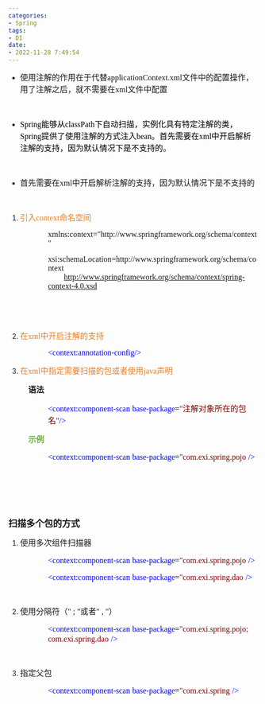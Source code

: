 ```yaml
---
categories:
- Spring
tags:
- DI
date:
- 2022-11-28 7:49:54
---
```


<ul style="list-style-type:disc">
    <li><span style="font-size:12.0pt"><span
                style="font-family:&quot;Microsoft YaHei UI&quot;">使用注解的作用在于代替</span></span><span
            style="font-size:12.0pt"><span
                style="font-family:&quot;Comic Sans MS&quot;">applicationContext.xml</span></span><span
            style="font-size:12.0pt"><span
                style="font-family:&quot;Microsoft YaHei UI&quot;">文件中的配置操作，用了注解之后，就不需要在</span></span><span
            style="font-size:12.0pt"><span style="font-family:&quot;Comic Sans MS&quot;">xml</span></span><span
            style="font-size:12.0pt"><span style="font-family:&quot;Microsoft YaHei UI&quot;">文件中配置</span></span></li>
</ul>
<p><span style="font-size:12.0pt"><span style="font-family:&quot;Comic Sans MS&quot;"><span
                style="color:#333333">&nbsp;</span></span></span></p>
<ul style="list-style-type:disc">
    <li><span style="font-size:12.0pt"><span style="font-family:&quot;Comic Sans MS&quot;"><span
                    style="color:black">Spring</span></span></span><span style="font-size:12.0pt"><span
                style="font-family:&quot;Microsoft YaHei UI&quot;"><span
                    style="color:black">能够从</span></span></span><span style="font-size:12.0pt"><span
                style="font-family:&quot;Comic Sans MS&quot;"><span
                    style="color:black">classPath</span></span></span><span style="font-size:12.0pt"><span
                style="font-family:&quot;Microsoft YaHei UI&quot;"><span
                    style="color:black">下自动扫描，实例化具有特定注解的类，</span></span></span><span style="font-size:12.0pt"><span
                style="font-family:&quot;Comic Sans MS&quot;"><span style="color:black">Spring</span></span></span><span
            style="font-size:12.0pt"><span style="font-family:&quot;Microsoft YaHei UI&quot;"><span
                    style="color:black">提供了使用注解的方式注入</span></span></span><span style="font-size:12.0pt"><span
                style="font-family:&quot;Comic Sans MS&quot;"><span style="color:black">bean</span></span></span><span
            style="font-size:12.0pt"><span style="font-family:&quot;Microsoft YaHei UI&quot;"><span
                    style="color:black">。首先需要在</span></span></span><span style="font-size:12.0pt"><span
                style="font-family:&quot;Comic Sans MS&quot;"><span style="color:black">xml</span></span></span><span
            style="font-size:12.0pt"><span style="font-family:&quot;Microsoft YaHei UI&quot;"><span
                    style="color:black">中开启解析注解的支持，因为默认情况下是不支持的。</span></span></span></li>
</ul>
<p><span style="font-size:12.0pt"><span style="font-family:&quot;Comic Sans MS&quot;">&nbsp;</span></span></p>
<ul style="list-style-type:disc">
    <li><span style="font-size:12.0pt"><span style="font-family:&quot;Microsoft YaHei UI&quot;">首先需要在</span></span><span
            style="font-size:12.0pt"><span style="font-family:&quot;Comic Sans MS&quot;">xml</span></span><span
            style="font-size:12.0pt"><span
                style="font-family:&quot;Microsoft YaHei UI&quot;">中开启解析注解的支持，因为默认情况下是不支持的</span></span></li>
</ul>
<p><span style="font-size:12.0pt"><span style="font-family:&quot;Comic Sans MS&quot;">&nbsp;</span></span></p>
<ol>
    <li><span style="color:#e67e22;"><span style="font-size:12.0pt"><span
                    style="font-family:&quot;Microsoft YaHei UI&quot;">引入</span></span><span
                style="font-size:12.0pt"><span style="font-family:&quot;Comic Sans MS&quot;">c</span></span><span
                style="font-size:12.0pt"><span style="font-family:&quot;Comic Sans MS&quot;">ontext</span></span><span
                style="font-size:12.0pt"><span
                    style="font-family:&quot;Microsoft YaHei UI&quot;">命名空间</span></span></span></li>
</ol>
<p style="margin-left: 80px;"><span style="font-size:12.0pt"><span
            style="font-family:&quot;Comic Sans MS&quot;">xmlns:context="http://www.springframework.org/schema/context"</span></span>
</p>
<p style="margin-left: 80px;"><span style="font-size:12.0pt"><span
            style="font-family:&quot;Comic Sans MS&quot;">xsi:schemaLocation=http://www.springframework.org/schema/context<br>&nbsp;&nbsp;&nbsp;&nbsp;&nbsp;&nbsp;&nbsp;
            <a data-cke-saved-href="http://www.springframework.org/schema/context/spring-context-4.0.xsd"
                href="http://www.springframework.org/schema/context/spring-context-4.0.xsd">http://www.springframework.org/schema/context/spring-context-4.0.xsd</a></span></span>
</p>
<p style="margin-left: 80px;"><span style="font-size:12.0pt"><span
            style="font-family:&quot;Comic Sans MS&quot;">&nbsp;</span></span></p>
<p><span style="font-size:12.0pt"><span style="font-family:&quot;Comic Sans MS&quot;">&nbsp;</span></span></p>
<ol style="list-style-type:decimal">
    <li value="2"><span style="color:#e67e22;"><span style="font-size:12.0pt"><span
                    style="font-family:&quot;Microsoft YaHei UI&quot;">在</span></span><span
                style="font-size:12.0pt"><span style="font-family:&quot;Comic Sans MS&quot;">xm</span></span><span
                style="font-size:12.0pt"><span style="font-family:&quot;Comic Sans MS&quot;">l</span></span><span
                style="font-size:12.0pt"><span
                    style="font-family:&quot;Microsoft YaHei UI&quot;">中开启注解的支持</span></span></span><span
            style="font-size:12.0pt"><span style="font-family:&quot;Microsoft YaHei UI&quot;"></span></span><span
            style="font-size:12.0pt"><span style="font-family:&quot;Microsoft YaHei UI&quot;"></span></span></li>
</ol>
<p style="margin-left: 80px;"><span style="font-size:12.0pt"><span style="font-family:&quot;Comic Sans MS&quot;"><span
                style="color:blue">&lt;context:annotation-config/&gt;</span></span></span><br></p>
<ol style="list-style-type:decimal">
    <li value="3"><span style="color:#e67e22;"><span style="font-size:12.0pt"><span
                    style="font-family:&quot;Microsoft YaHei UI&quot;">在</span></span><span
                style="font-size:12.0pt"><span style="font-family:&quot;Comic Sans MS&quot;">xm</span></span><span
                style="font-size:12.0pt"><span style="font-family:&quot;Comic Sans MS&quot;">l</span></span><span
                style="font-size:12.0pt"><span
                    style="font-family:&quot;Microsoft YaHei UI&quot;">中指定需要扫描的包或者使用</span></span><span
                style="font-size:12.0pt"><span style="font-family:&quot;Comic Sans MS&quot;">java</span></span><span
                style="font-size:12.0pt"><span
                    style="font-family:&quot;Microsoft YaHei UI&quot;">声明</span></span></span></li>
</ol>
<p style="margin-left: 40px;"><span style="font-size:12.0pt"><span
            style="font-family:&quot;Microsoft YaHei UI&quot;"><strong>语法</strong></span></span><br></p>
<p style="margin-left: 80px;"><span style="font-size:12.0pt"><span style="font-family:&quot;Comic Sans MS&quot;"><span
                style="color:blue">&lt;context:component-scan</span></span>&nbsp;<span
            style="font-family:&quot;Comic Sans MS&quot;"><span style="color:blue">base-package</span></span><span
            style="font-family:&quot;Comic Sans MS&quot;"><span style="color:black">=</span></span><span
            style="font-family:&quot;Comic Sans MS&quot;"><span style="color:maroon">"</span></span><span
            style="font-family:&quot;Microsoft YaHei UI&quot;"><span style="color:maroon">注解对象所在的包名</span></span><span
            style="font-family:&quot;Comic Sans MS&quot;"><span style="color:maroon">"</span></span><span
            style="font-family:&quot;Comic Sans MS&quot;"><span style="color:blue">/&gt;</span></span></span></p>
<p style="margin-left: 40px;"><span style="font-size:12.0pt"><span
            style="font-family:&quot;Microsoft YaHei UI&quot;"><span
                style="color:#70ad47"><strong>示例</strong></span></span></span></p>
<p style="margin-left: 80px;"><span style="font-size:12.0pt"><span style="font-family:&quot;Comic Sans MS&quot;"><span
                style="color:blue">&lt;context:component-scan</span></span>&nbsp;<span
            style="font-family:&quot;Comic Sans MS&quot;"><span style="color:blue">base</span></span><span
            style="font-family:&quot;Comic Sans MS&quot;"><span style="color:blue">-</span></span><span
            style="font-family:&quot;Comic Sans MS&quot;"><span style="color:blue">package</span></span><span
            style="font-family:&quot;Comic Sans MS&quot;"><span style="color:black">=</span></span><span
            style="font-family:&quot;Comic Sans MS&quot;"><span style="color:maroon">"com.</span></span><span
            style="font-family:&quot;Comic Sans MS&quot;"><span style="color:maroon">exi</span></span><span
            style="font-family:&quot;Comic Sans MS&quot;"><span style="color:maroon">.spring.</span></span><span
            style="font-family:&quot;Comic Sans MS&quot;"><span style="color:maroon">pojo</span></span>&nbsp;<span
            style="font-family:&quot;Comic Sans MS&quot;"><span style="color:blue">/&gt;</span></span></span></p>
<p><span style="font-size:12.0pt"><span style="font-family:&quot;Comic Sans MS&quot;">&nbsp;</span></span></p>
<p><span style="font-size:12.0pt"><span style="font-family:&quot;Comic Sans MS&quot;">&nbsp;</span></span></p>
<p><span style="font-size:12.0pt"><span style="font-family:&quot;Comic Sans MS&quot;">&nbsp;</span></span></p>
<p><span style="font-size:13.5pt"><span
            style="font-family:&quot;Microsoft YaHei UI&quot;"><strong>扫描多个包的方式</strong></span></span></p>
<ol style="list-style-type:decimal">
    <li value="1"><span style="font-size:12.0pt"><span
                style="font-family:&quot;Microsoft YaHei UI&quot;">使用多次组件扫描器</span></span></li>
</ol>
<p style="margin-left: 80px;"><span style="font-size:12.0pt"><span style="font-family:&quot;Comic Sans MS&quot;"><span
                style="color:blue">&lt;co</span></span><span style="font-family:&quot;Comic Sans MS&quot;"><span
                style="color:blue">ntext:component-scan</span></span>&nbsp;<span
            style="font-family:&quot;Comic Sans MS&quot;"><span style="color:blue">base</span></span><span
            style="font-family:&quot;Comic Sans MS&quot;"><span style="color:blue">-</span></span><span
            style="font-family:&quot;Comic Sans MS&quot;"><span style="color:blue">package</span></span><span
            style="font-family:&quot;Comic Sans MS&quot;"><span style="color:black">=</span></span><span
            style="font-family:&quot;Comic Sans MS&quot;"><span style="color:maroon">"com.</span></span><span
            style="font-family:&quot;Comic Sans MS&quot;"><span style="color:maroon">exi</span></span><span
            style="font-family:&quot;Comic Sans MS&quot;"><span style="color:maroon">.spring.</span></span><span
            style="font-family:&quot;Comic Sans MS&quot;"><span style="color:maroon">pojo</span></span>&nbsp;<span
            style="font-family:&quot;Comic Sans MS&quot;"><span style="color:blue">/&gt;</span></span></span></p>
<p style="margin-left: 80px;"><span style="font-size:12.0pt"><span style="font-family:&quot;Comic Sans MS&quot;"><span
                style="color:blue">&lt;co</span></span><span style="font-family:&quot;Comic Sans MS&quot;"><span
                style="color:blue">ntext:component-scan</span></span>&nbsp;<span
            style="font-family:&quot;Comic Sans MS&quot;"><span style="color:blue">base</span></span><span
            style="font-family:&quot;Comic Sans MS&quot;"><span style="color:blue">-</span></span><span
            style="font-family:&quot;Comic Sans MS&quot;"><span style="color:blue">package</span></span><span
            style="font-family:&quot;Comic Sans MS&quot;"><span style="color:black">=</span></span><span
            style="font-family:&quot;Comic Sans MS&quot;"><span style="color:maroon">"com.</span></span><span
            style="font-family:&quot;Comic Sans MS&quot;"><span style="color:maroon">exi</span></span><span
            style="font-family:&quot;Comic Sans MS&quot;"><span style="color:maroon">.spring.</span></span><span
            style="font-family:&quot;Comic Sans MS&quot;"><span style="color:maroon">dao</span></span>&nbsp;<span
            style="font-family:&quot;Comic Sans MS&quot;"><span style="color:blue">/&gt;</span></span></span></p>
<p><span style="font-size:12.0pt"><span style="font-family:&quot;Comic Sans MS&quot;"><span
                style="color:blue">&nbsp;</span></span></span></p>
<ol style="list-style-type:decimal">
    <li value="2"><span style="font-size:12.0pt"><span
                style="font-family:&quot;Microsoft YaHei UI&quot;">使用分隔符（</span></span><span
            style="font-size:12.0pt"><span style="font-family:&quot;Comic Sans MS&quot;">" ; "</span></span><span
            style="font-size:12.0pt"><span style="font-family:SimSun">或者</span></span><span
            style="font-size:12.0pt"><span style="font-family:&quot;Comic Sans MS&quot;">" , "</span></span><span
            style="font-size:12.0pt"><span style="font-family:&quot;Microsoft YaHei UI&quot;">）</span></span></li>
</ol>
<p style="margin-left: 80px;"><span style="font-size:12.0pt"><span style="font-family:&quot;Comic Sans MS&quot;"><span
                style="color:blue">&lt;co</span></span><span style="font-family:&quot;Comic Sans MS&quot;"><span
                style="color:blue">ntext:component-scan</span></span>&nbsp;<span
            style="font-family:&quot;Comic Sans MS&quot;"><span style="color:blue">base</span></span><span
            style="font-family:&quot;Comic Sans MS&quot;"><span style="color:blue">-</span></span><span
            style="font-family:&quot;Comic Sans MS&quot;"><span style="color:blue">package</span></span><span
            style="font-family:&quot;Comic Sans MS&quot;"><span style="color:black">=</span></span><span
            style="font-family:&quot;Comic Sans MS&quot;"><span style="color:maroon">"com.</span></span><span
            style="font-family:&quot;Comic Sans MS&quot;"><span style="color:maroon">exi</span></span><span
            style="font-family:&quot;Comic Sans MS&quot;"><span style="color:maroon">.spring.</span></span><span
            style="font-family:&quot;Comic Sans MS&quot;"><span style="color:maroon">pojo; </span></span><span
            style="font-family:&quot;Comic Sans MS&quot;"><span style="color:maroon">com.</span></span><span
            style="font-family:&quot;Comic Sans MS&quot;"><span style="color:maroon">exi</span></span><span
            style="font-family:&quot;Comic Sans MS&quot;"><span style="color:maroon">.spring.</span></span><span
            style="font-family:&quot;Comic Sans MS&quot;"><span style="color:maroon">dao</span></span>&nbsp;<span
            style="font-family:&quot;Comic Sans MS&quot;"><span style="color:blue">/&gt;</span></span></span></p>
<p><span style="font-size:12.0pt"><span style="font-family:SimSun">&nbsp;</span></span></p>
<ol style="list-style-type:decimal">
    <li value="3"><span style="font-size:12.0pt"><span
                style="font-family:&quot;Microsoft YaHei UI&quot;">指定父包</span></span></li>
</ol>
<p style="margin-left: 80px;"><span style="font-size:12.0pt"><span style="font-family:&quot;Comic Sans MS&quot;"><span
                style="color:blue">&lt;co</span></span><span style="font-family:&quot;Comic Sans MS&quot;"><span
                style="color:blue">ntext:component-scan</span></span>&nbsp;<span
            style="font-family:&quot;Comic Sans MS&quot;"><span style="color:blue">base</span></span><span
            style="font-family:&quot;Comic Sans MS&quot;"><span style="color:blue">-</span></span><span
            style="font-family:&quot;Comic Sans MS&quot;"><span style="color:blue">package</span></span><span
            style="font-family:&quot;Comic Sans MS&quot;"><span style="color:black">=</span></span><span
            style="font-family:&quot;Comic Sans MS&quot;"><span style="color:maroon">"com.</span></span><span
            style="font-family:&quot;Comic Sans MS&quot;"><span style="color:maroon">exi</span></span><span
            style="font-family:&quot;Comic Sans MS&quot;"><span style="color:maroon">.spring</span></span> <span
            style="font-family:&quot;Comic Sans MS&quot;"><span style="color:blue">/&gt;</span></span></span></p>
<p><span style="font-size:12.0pt"><span style="font-family:SimSun">&nbsp;</span></span></p>